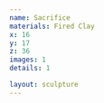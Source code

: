 ```yaml
---
name: Sacrifice
materials: Fired Clay
x: 16
y: 17
z: 36
images: 1
details: 1

layout: sculpture
---
```

